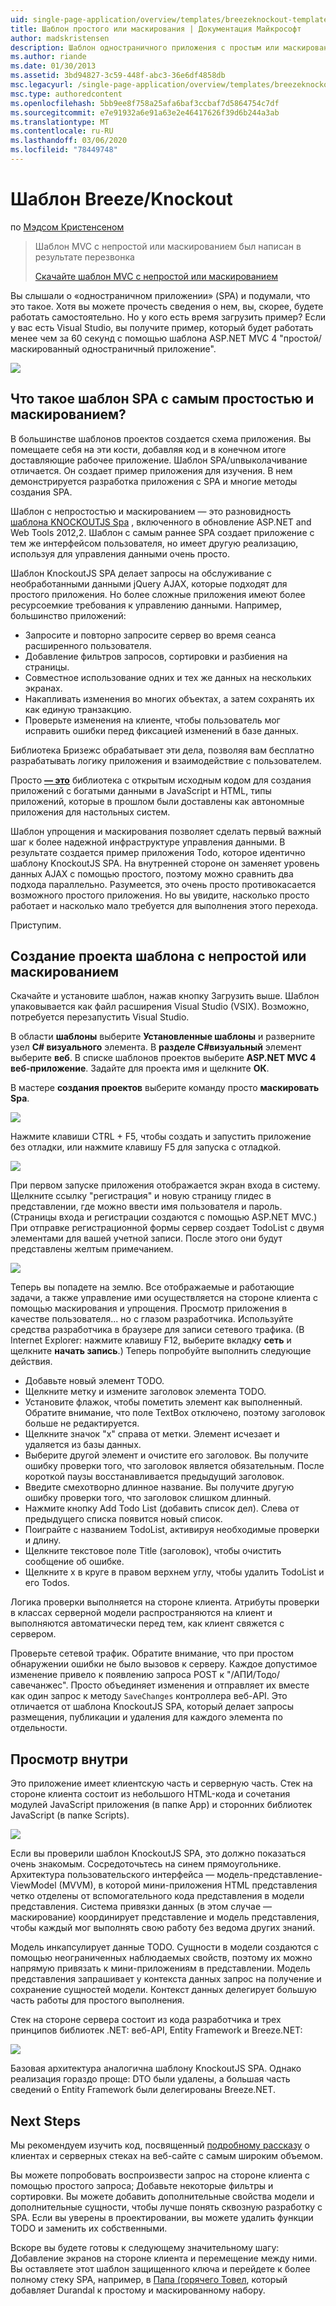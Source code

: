 ```yaml
---
uid: single-page-application/overview/templates/breezeknockout-template
title: Шаблон простого или маскирования | Документация Майкрософт
author: madskristensen
description: Шаблон одностраничного приложения с простым или маскированием
ms.author: riande
ms.date: 01/30/2013
ms.assetid: 3bd94827-3c59-448f-abc3-36e6df4858db
msc.legacyurl: /single-page-application/overview/templates/breezeknockout-template
msc.type: authoredcontent
ms.openlocfilehash: 5bb9ee8f758a25afa6baf3ccbaf7d5864754c7df
ms.sourcegitcommit: e7e91932a6e91a63e2e46417626f39d6b244a3ab
ms.translationtype: MT
ms.contentlocale: ru-RU
ms.lasthandoff: 03/06/2020
ms.locfileid: "78449748"
---
```

# <a name="breezeknockout-template"></a>Шаблон Breeze/Knockout

по [Мэдсом Кристенсеном](https://github.com/madskristensen)

> Шаблон MVC с непростой или маскированием был написан в результате перезвонка
> 
> [Скачайте шаблон MVC с непростой или маскированием](https://go.microsoft.com/fwlink/?LinkId=282649)

Вы слышали о «одностраничном приложении» (SPA) и подумали, что это такое. Хотя вы можете прочесть сведения о нем, вы, скорее, будете работать самостоятельно. Но у кого есть время загрузить пример? Если у вас есть Visual Studio, вы получите пример, который будет работать менее чем за 60 секунд с помощью шаблона ASP.NET MVC 4 "простой/маскированный одностраничный приложение".

![](http://www.breezejs.com/sites/all/images/spa-template/ZephyrRunning.png)

## <a name="what-is-the-breezeknockout-spa-template"></a>Что такое шаблон SPA с самым простостью и маскированием?

В большинстве шаблонов проектов создается схема приложения. Вы помещаете себя на эти кости, добавляя код и в конечном итоге доставляющие рабочее приложение. Шаблон SPA/unвыколачивание отличается. Он создает пример приложения для изучения. В нем демонстрируется разработка приложения с SPA и многие методы создания SPA.

Шаблон с непростостью и маскированием — это разновидность [шаблона KNOCKOUTJS Spa](../introduction/knockoutjs-template.md) , включенного в обновление ASP.NET and Web Tools 2012,2. Шаблон с самым раннее SPA создает приложение с тем же интерфейсом пользователя, но имеет другую реализацию, используя для управления данными очень просто.

Шаблон KnockoutJS SPA делает запросы на обслуживание с необработанными данными jQuery AJAX, которые подходят для простого приложения. Но более сложные приложения имеют более ресурсоемкие требования к управлению данными. Например, большинство приложений:

- Запросите и повторно запросите сервер во время сеанса расширенного пользователя.
- Добавление фильтров запросов, сортировки и разбиения на страницы.
- Совместное использование одних и тех же данных на нескольких экранах.
- Накапливать изменения во многих объектах, а затем сохранять их как единую транзакцию.
- Проверьте изменения на клиенте, чтобы пользователь мог исправить ошибки перед фиксацией изменений в базе данных.

Библиотека Бризежс обрабатывает эти дела, позволяя вам бесплатно разрабатывать логику приложения и взаимодействие с пользователем.

Просто [ **— это**](http://www.breezejs.com/?utm_source=ms-spa) библиотека с открытым исходным кодом для создания приложений с богатыми данными в JavaScript и HTML, типы приложений, которые в прошлом были доставлены как автономные приложения для настольных систем.

Шаблон упрощения и маскирования позволяет сделать первый важный шаг к более надежной инфраструктуре управления данными. В результате создается пример приложения Todo, которое идентично шаблону KnockoutJS SPA. На внутренней стороне он заменяет уровень данных AJAX с помощью простого, поэтому можно сравнить два подхода параллельно. Разумеется, это очень просто противокасается возможного простого приложения. Но вы увидите, насколько просто работает и насколько мало требуется для выполнения этого перехода.

Приступим.

## <a name="create-a-breezeknockout-template-project"></a>Создание проекта шаблона с непростой или маскированием

Скачайте и установите шаблон, нажав кнопку Загрузить выше. Шаблон упаковывается как файл расширения Visual Studio (VSIX). Возможно, потребуется перезапустить Visual Studio.

В области **шаблоны** выберите **Установленные шаблоны** и разверните узел  **C# визуального** элемента. В **разделе C#визуальный** элемент выберите **веб**. В списке шаблонов проектов выберите **ASP.NET MVC 4 веб-приложение**. Задайте для проекта имя и щелкните **ОК**.

В мастере **создания проектов** выберите команду просто **маскировать Spa**.

![](http://www.breezejs.com/sites/all/images/spa-template/SelectBreezeKOSpaTemplate.png)

Нажмите клавиши CTRL + F5, чтобы создать и запустить приложение без отладки, или нажмите клавишу F5 для запуска с отладкой.

![](http://www.breezejs.com/sites/all/images/spa-template/ZephyrRunning.png)

При первом запуске приложения отображается экран входа в систему. Щелкните ссылку "регистрация" и новую страницу глидес в представлении, где можно ввести имя пользователя и пароль. (Страницы входа и регистрации создаются с помощью ASP.NET MVC.) При отправке регистрационной формы сервер создает TodoList с двумя элементами для вашей учетной записи. После этого они будут представлены желтым примечанием.

![](http://www.breezejs.com/sites/all/images/spa-template/TodoList.png)

Теперь вы попадете на землю. Все отображаемые и работающие задачи, а также управление ими осуществляется на стороне клиента с помощью маскирования и упрощения. Просмотр приложения в качестве пользователя... но с глазом разработчика. Используйте средства разработчика в браузере для записи сетевого трафика. (В Internet Explorer: нажмите клавишу F12, выберите вкладку **сеть** и щелкните **начать запись**.) Теперь попробуйте выполнить следующие действия.

- Добавьте новый элемент TODO.
- Щелкните метку и измените заголовок элемента TODO.
- Установите флажок, чтобы пометить элемент как выполненный. Обратите внимание, что поле TextBox отключено, поэтому заголовок больше не редактируется.
- Щелкните значок "x" справа от метки. Элемент исчезает и удаляется из базы данных.
- Выберите другой элемент и очистите его заголовок. Вы получите ошибку проверки того, что заголовок является обязательным. После короткой паузы восстанавливается предыдущий заголовок.
- Введите смехотворно длинное название. Вы получите другую ошибку проверки того, что заголовок слишком длинный.
- Нажмите кнопку Add Todo List (добавить список дел). Слева от предыдущего списка появится новый список.
- Поиграйте с названием TodoList, активируя необходимые проверки и длину.
- Щелкните текстовое поле Title (заголовок), чтобы очистить сообщение об ошибке.
- Щелкните x в круге в правом верхнем углу, чтобы удалить TodoList и его Todos.

Логика проверки выполняется на стороне клиента. Атрибуты проверки в классах серверной модели распространяются на клиент и выполняются автоматически перед тем, как клиент свяжется с сервером.

Проверьте сетевой трафик. Обратите внимание, что при простом обнаружении ошибки не было вызовов к серверу. Каждое допустимое изменение привело к появлению запроса POST к "/АПИ/Тодо/савечанжес". Просто объединяет изменения и отправляет их вместе как один запрос к методу `SaveChanges` контроллера веб-API. Это отличается от шаблона KnockoutJS SPA, который делает запросы размещения, публикации и удаления для каждого элемента по отдельности.

## <a name="peek-inside"></a>Просмотр внутри

Это приложение имеет клиентскую часть и серверную часть. Стек на стороне клиента состоит из небольшого HTML-кода и сочетания модулей JavaScript приложения (в папке App) и сторонних библиотек JavaScript (в папке Scripts).

![](http://www.breezejs.com/sites/all/images/spa-template/ClientArchitecture.png)

Если вы проверили шаблон KnockoutJS SPA, это должно показаться очень знакомым. Сосредоточьтесь на синем прямоугольнике. Архитектура пользовательского интерфейса — модель-представление-ViewModel (MVVM), в которой мини-приложения HTML представления четко отделены от вспомогательного кода представления в модели представления. Система привязки данных (в этом случае — маскирование) координирует представление и модель представления, чтобы каждый мог выполнять свою работу без ведома других знаний.

Модель инкапсулирует данные TODO. Сущности в модели создаются с помощью неограниченных наблюдаемых свойств, поэтому их можно напрямую привязать к мини-приложениям в представлении. Модель представления запрашивает у контекста данных запрос на получение и сохранение сущностей модели. Контекст данных делегирует большую часть работы для простого выполнения.

Стек на стороне сервера состоит из кода разработчика и трех принципов библиотек .NET: веб-API, Entity Framework и Breeze.NET:

![](http://www.breezejs.com/sites/all/images/spa-template/ServerArchitecture.png)

Базовая архитектура аналогична шаблону KnockoutJS SPA. Однако реализация гораздо проще: DTO были удалены, а большая часть сведений о Entity Framework были делегированы Breeze.NET.

## <a name="next-steps"></a>Next Steps

Мы рекомендуем изучить код, посвященный [подробному рассказу](http://www.breezejs.com/spa-template?utm_source=ms-spa) о клиентах и серверных стеках на веб-сайте с самым широким объемом.

Вы можете попробовать воспроизвести запрос на стороне клиента с помощью простого запроса; Добавьте некоторые фильтры и сортировки. Вы можете добавить дополнительные свойства модели и дополнительные сущности, чтобы лучше понять сквозную разработку с SPA. Если вы уверены в проектировании, вы можете удалить функции TODO и заменить их собственными.

Вскоре вы будете готовы к следующему значительному шагу: Добавление экранов на стороне клиента и перемещение между ними. Вы оставляете этот шаблон защищенного ключа и перейдете к более полному стеку SPA, например, в [Папа (горячего Товел](https://github.com/johnpapa/HotTowel#readme "Горячий Товел"), который добавляет Durandal к простому и маскированному набору.
